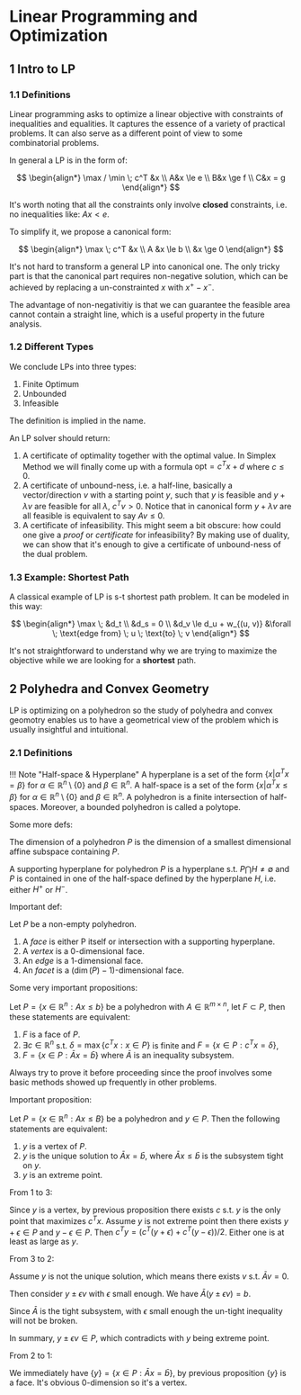 # Linear Programming and Optimization

## 1 Intro to LP

### 1.1 Definitions

Linear programming asks to optimize a linear objective with constraints of inequalities and equalities. It captures the essence of a variety of practical problems. It can also serve as a different point of view to some combinatorial problems.

In general a LP is in the form of:

$$
\begin{align*}
\max / \min \; c^T  &x \\
A&x \le e \\
B&x \ge f \\
C&x = g
\end{align*}
$$

It's worth noting that all the constraints only involve **closed** constraints, i.e. no inequalities like: $Ax < e$.

To simplify it, we propose a canonical form: 

$$
\begin{align*}
\max \; c^T &x \\
A &x \le b \\
&x \ge 0
\end{align*}
$$

It's not hard to transform a general LP into canonical one. The only tricky part is that the canonical part requires non-negative solution, which can be achieved by replacing a un-constrainted $x$ with $x^+ - x^-$.

The advantage of non-negativitiy is that we can guarantee the feasible area cannot contain a straight line, which is a useful property in the future analysis.

### 1.2 Different Types

We conclude LPs into three types:

1. Finite Optimum
2. Unbounded
3. Infeasible

The definition is implied in the name.

An LP solver should return:

1. A certificate of optimality together with the optimal value. In Simplex Method we will finally come up with a formula $\text{opt} = c^Tx + d$ where $c \le 0$.
2. A certificate of unbound-ness, i.e. a half-line, basically a vector/direction $v$ with a starting point $y$, such that $y$ is feasible and $y + \lambda v$ are feasible for all $\lambda$, $c^T v \gt 0$. Notice that in canonical form $y + \lambda v$ are all feasible is equivalent to say $Av \le 0$.
3. A certificate of infeasibility. This might seem a bit obscure: how could one give a *proof* or *certificate* for infeasibility? By making use of duality, we can show that it's enough to give a certificate of unbound-ness of the dual problem.

### 1.3 Example: Shortest Path

A classical example of LP is s-t shortest path problem. It can be modeled in this way: 

$$
\begin{align*}
\max \; &d_t \\
&d_s = 0 \\
&d_v \le d_u + w_{(u, v)} &\forall \; \text{edge from} \; u \; \text{to} \; v
\end{align*}
$$

It's not straightforward to understand why we are trying to maximize the objective while we are looking for a **shortest** path.

## 2 Polyhedra and Convex Geometry

LP is optimizing on a polyhedron so the study of polyhedra and convex geomotry enables us to have a geometrical view of the problem which is usually insightful and intuitional.

### 2.1 Definitions

!!! Note "Half-space & Hyperplane"
    A hyperplane is a set of the form $\left\{x | \alpha^T x = \beta \right\}$ for $\alpha \in \mathbb{R}^n \setminus \{0\}$ and $\beta \in \mathbb{R}^n$.
    A half-space is a set of the form $\left\{x | \alpha^T x \le \beta \right\}$ for $\alpha \in \mathbb{R}^n \setminus \{0\}$ and $\beta \in \mathbb{R}^n$. 
    A polyhedron is a finite intersection of half-spaces. Moreover, a bounded polyhedron is called a polytope.

Some more defs:

The dimension of a polyhedron $P$ is the dimension of a smallest dimensional affine subspace containing $P$.

A supporting hyperplane for polyhedron $P$ is a hyperplane s.t. $P \bigcap H \neq \emptyset$ and $P$ is contained in one of the half-space defined by the hyperplane $H$, i.e. either $H^+$ or $H^-$.

Important def:

Let $P$ be a non-empty polyhedron.

1. A *face* is either P itself or intersection with a supporting hyperplane.
2. A *vertex* is a 0-dimensional face.
3. An *edge* is a 1-dimensional face.
4. An *facet* is a $(\dim(P)-1)$-dimensional face.

Some very important propositions:

Let $P = \left\{ x \in \mathbb{R}^n: Ax \le b \right\}$ be a polyhedron with $A \in \mathbb{R}^{m \times n}$, let $F \subset P$, then these statements are equivalent:
1. $F$ is a face of $P$.
2.  $\exists c \in \mathbb{R}^n$ s.t. $\delta = \max \left\{ c^Tx: x \in P \right\}$ is finite and $F = \left\{ x \in P: c^Tx = \delta \right\}$,
3. $F = \left\{x \in P: \bar{A}x = \bar{b} \right\}$ where $\bar{A}$ is an inequality subsystem.

Always try to prove it before proceeding since the proof involves some basic methods showed up frequently in other problems.

Important proposition:

Let $P = \left\{ x \in \mathbb{R}^n: Ax \le B \right\}$ be a polyhedron and $y \in P$. Then the following statements are equivalent:

1. $y$ is a vertex of $P$.
2. $y$ is the unique solution to $\bar{A}x = \bar{b}$, where $\bar{A}x \le \bar{b}$ is the subsystem tight on $y$.
3. $y$ is an extreme point.

From 1 to 3:

Since $y$ is a vertex, by previous proposition there exists $c$ s.t. $y$ is the only point that maximizes $c^T x$. Assume $y$ is not extreme point then there exists $y + \epsilon \in P$ and $y - \epsilon \in P$. Then $c^T y = (c^T (y + \epsilon) + c^T(y - \epsilon)) / 2$.  Either one is at least as large as $y$.

From 3 to 2:

Assume $y$ is not the unique solution, which means there exists $v$ s.t. $\bar{A} v = 0$.

Then consider $y \pm \epsilon v$ with $\epsilon$ small enough. We have $\bar{A} (y \pm \epsilon v) = b$.

Since $\bar{A}$ is the tight subsystem, with $\epsilon$ small enough the un-tight inequality will not be broken.

In summary, $y \pm \epsilon v \in P$, which contradicts with $y$ being extreme point.

From 2 to 1:

We immediately have $\left\{ y \right\} = \left\{ x \in P: \bar{A}x = \bar{b} \right\}$, by previous proposition $\left\{ y \right\}$ is a face. It's obvious 0-dimension so it's a vertex.


